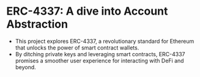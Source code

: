 # ERC-4337: A dive into Account Abstraction

- This project explores ERC-4337, a revolutionary standard for Ethereum that unlocks the power of smart contract wallets.
- By ditching private keys and leveraging smart contracts, ERC-4337 promises a smoother user experience for interacting with DeFi and beyond.
